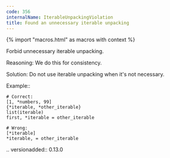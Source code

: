 ```yaml
---
code: 356
internalName: IterableUnpackingViolation
title: Found an unnecessary iterable unpacking
---
```


{% import "macros.html" as macros with context %}

Forbid unnecessary iterable unpacking.

Reasoning: We do this for consistency.

Solution: Do not use iterable unpacking when it's not necessary.

Example::

    # Correct:
    [1, *numbers, 99]
    {*iterable, *other_iterable}
    list(iterable)
    first, *iterable = other_iterable
    
    # Wrong:
    [*iterable]
    *iterable, = other_iterable

.. versionadded:: 0.13.0